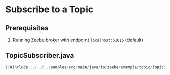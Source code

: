 # Subscribe to a Topic

## Prerequisites

1. Running Zeebe broker with endpoint `localhost:51015` (default)

## TopicSubscriber.java

```java
{{#include ../../../samples/src/main/java/io/zeebe/example/topic/TopicSubscriber.java}}
```
